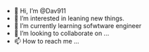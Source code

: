 - 👋 Hi, I’m @Dav911
- 👀 I’m interested in leaning new things.
- 🌱 I’m currently learning sofwtware engineer
- 💞️ I’m looking to collaborate on ...
- 📫 How to reach me ...

<!---
Dav911/Dav911 is a ✨ special ✨ repository because its `README.md` (this file) appears on your GitHub profile.
You can click the Preview link to take a look at your changes.
--->
